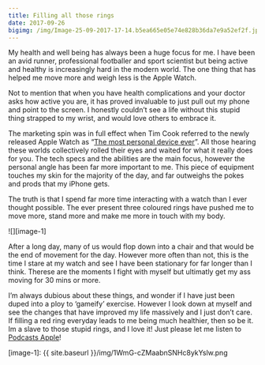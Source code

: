 ```yaml
---
title: Filling all those rings
date: 2017-09-26
bigimg: /img/Image-25-09-2017-17-14.b5ea665e05e74e828b36da7e9a52ef2f.jpeg
---
```

My health and well being has always been a huge focus for me. I have been an avid runner, professional footballer and sport scientist but being active and healthy is increasingly hard in the modern world. The one thing that has helped me move more and weigh less is the Apple Watch.

Not to mention that when you have health complications and your doctor asks how active you are, it has proved invaluable to just pull out my phone and point to the screen. I honestly couldn’t see a life without this stupid thing strapped to my wrist, and would love others to embrace it. 

The marketing spin was in full effect when Tim Cook referred to the newly released Apple Watch as “[The most personal device ever][1]”. All those hearing these worlds collectively rolled their eyes and waited for what it really does for you. The tech specs and the abilities are the main focus, however the personal angle has been far more important to me. This piece of equipment touches my skin for the majority of the day, and far outweighs the pokes and prods that my iPhone gets.

The truth is that I spend far more time interacting with a watch than I ever thought possible. The ever present three coloured rings have pushed me to move more, stand more and make me more in touch with my body. 

![][image-1]

After a long day, many of us would flop down into a chair and that would be the end of movement for the day. However more often than not, this is the time I stare at my watch and see I have been stationary for far longer than I think. Therese are the moments I fight with myself but ultimatly get my ass moving for 30 mins or more.

I’m always dubious about these things, and wonder if I have just been duped into a ploy to ‘gameify’ exercise. However I look down at myself and see the changes that have improved my life massively and I just don’t care. If filling a red ring everyday leads to me being much healthier, then so be it. Im a slave to those stupid rings, and I love it! Just please let me listen to [Podcasts Apple][2]!

[1]:	https://www.apple.com/uk/newsroom/2014/09/09Apple-Unveils-Apple-Watch-Apples-Most-Personal-Device-Ever/
[2]:	https://www.gr36.com/post/2017-09-23-podcast-watchos/

[image-1]:	{{ site.baseurl }}/img/1WmG-cZMaabnSNHc8ykYslw.png